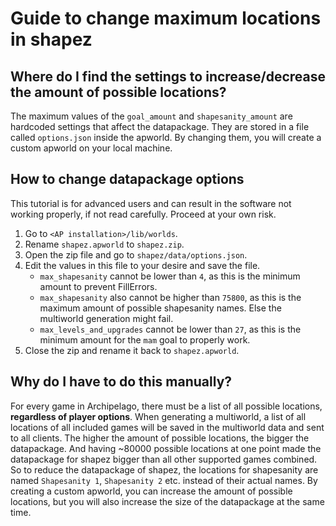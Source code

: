 # Guide to change maximum locations in shapez

## Where do I find the settings to increase/decrease the amount of possible locations?

The maximum values of the `goal_amount` and `shapesanity_amount` are hardcoded settings that affect the datapackage. 
They are stored in a file called `options.json` inside the apworld. By changing them, you will create a custom apworld 
on your local machine.

## How to change datapackage options

This tutorial is for advanced users and can result in the software not working properly, if not read carefully. 
Proceed at your own risk.

1. Go to `<AP installation>/lib/worlds`.
2. Rename `shapez.apworld` to `shapez.zip`.
3. Open the zip file and go to `shapez/data/options.json`.
4. Edit the values in this file to your desire and save the file.
   - `max_shapesanity` cannot be lower than `4`, as this is the minimum amount to prevent FillErrors.
   - `max_shapesanity` also cannot be higher than `75800`, as this is the maximum amount of possible shapesanity names. 
     Else the multiworld generation might fail.
   - `max_levels_and_upgrades` cannot be lower than `27`, as this is the minimum amount for the `mam` goal to properly 
     work.
5. Close the zip and rename it back to `shapez.apworld`.

## Why do I have to do this manually?

For every game in Archipelago, there must be a list of all possible locations, **regardless of player options**. When 
generating a multiworld, a list of all locations of all included games will be saved in the multiworld data and sent to 
all clients. The higher the amount of possible locations, the bigger the datapackage. And having ~80000 possible 
locations at one point made the datapackage for shapez bigger than all other supported games combined. So to reduce the 
datapackage of shapez, the locations for shapesanity are named `Shapesanity 1`, `Shapesanity 2` etc. instead of their 
actual names. By creating a custom apworld, you can increase the amount of possible locations, but you will also 
increase the size of the datapackage at the same time.
